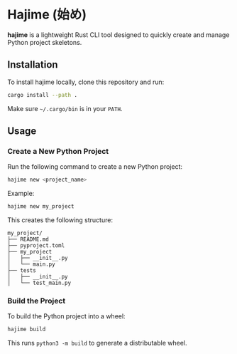 # Hajime (始め)

**hajime** is a lightweight Rust CLI tool designed to quickly create and manage Python project skeletons. 

## Installation

To install hajime locally, clone this repository and run:

```bash
cargo install --path .
```

Make sure `~/.cargo/bin` is in your `PATH`.

## Usage

### Create a New Python Project
Run the following command to create a new Python project:

```bash
hajime new <project_name>
```

Example:
```bash
hajime new my_project
```

This creates the following structure:
```
my_project/
├── README.md
├── pyproject.toml
├── my_project
│   ├── __init__.py
│   └── main.py
├── tests
│   ├── __init__.py
│   └── test_main.py
```

### Build the Project
To build the Python project into a wheel:

```bash
hajime build
```

This runs `python3 -m build` to generate a distributable wheel.
